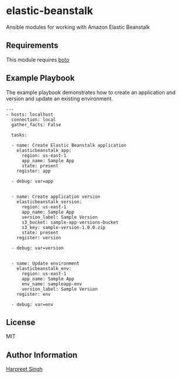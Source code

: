 elastic-beanstalk
=========

Ansible modules for working with Amazon Elastic Beanstalk

Requirements
------------

This module requires [boto](https://github.com/boto/boto)


Example Playbook
----------------

The example playbook demonstrates how to create an application and version and update an existing environment.

    ---
    - hosts: localhost
      connection: local
      gather_facts: False

      tasks:

      - name: Create Elastic Beanstalk application
        elasticbeanstalk_app:
          region: us-east-1
          app_name: Sample App
          state: present
        register: app

      - debug: var=app


      - name: Create application version
        elasticbeanstalk_version:
          region: us-east-1
          app_name: Sample App
          version_label: Sample Version
          s3_bucket: sample-app-versions-bucket
          s3_key: sample-version-1.0.0.zip
          state: present
        register: version

      - debug: var=version


      - name: Update environment
        elasticbeanstalk_env:
          region: us-east-1
          app_name: Sample App
          env_name: sampleapp-env
          version_label: Sample Version
        register: env

      - debug: var=env


License
-------

MIT

Author Information
------------------

[Harpreet Singh](http://about.me/hs)
